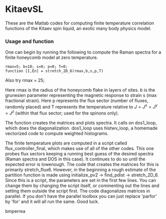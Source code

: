 # KitaevSL

These are the Matlab codes for computing finite temperature correlation 
functions of the Kitaev spin liquid, an exotic many body physics model.

### Usage and function

One can begin by running the following to compute the Raman spectra
for a finite honeycomb model at zero temperature.
~~~~
rmax=5; b=10; s=0; p=0; T=0;
function [I,En] = stretch_2D_6(rmax,b,s,p,T)
~~~~
Also try rmax = 25;

Here rmax is the radius of the honeycomb flake in layers of sites. $b$ is the grunesien 
parameter representing the magnetic response to strain s (max fractional strain). 
Here p represents the flux sector (number of fluxes, randomly placed) and T represents 
the temperature relative to $J = J^x = J^y = J^z$ (within that flux sector; used for the
spinons only).

The function creates the matrices and plots spectra. It calls on dos1_loop, which does
the diagonalization. dos1_loop uses histwv_loop, a homemade vectorized code to
compute weighted histograms.

The finite temperature plots are computed in a script called flux_controller_final,
which makes use of all of the other codes. This one probes flux sectors keeping a running 
best guess of the desired spectra (Raman spectra and DOS in this case). It continues to do
so until the expected error is lowenough. The code that creates the matrices for this is 
primarily stretch_flux6. However, in the beginning a rough estimate of the partition
function is made using initialize_pv2 -> find_pdist -> stretch_2D_6. 
Since this is a script, the parameters are set in the first few lines. You can change
them by changing the script itself, or commenting out the lines and setting them
outside the script first.
The code diagonalizes
matrices in parallel. If you don't have the parallel toolbox you can just replace 'parfor'
by 'for' and it will all run the same. Good luck.

bmperrea
